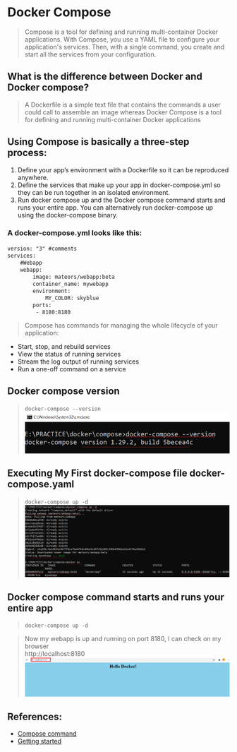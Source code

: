 # Docker Compose
> Compose is a tool for defining and running multi-container Docker applications. With Compose, you use a YAML file to configure your application's services. Then, with a single command, you create and start all the services from your configuration.

## What is the difference between Docker and Docker compose?
> A Dockerfile is a simple text file that contains the commands a user could call to assemble an image whereas Docker Compose is a tool for defining and running multi-container Docker applications

## Using Compose is basically a three-step process:
1. Define your app’s environment with a Dockerfile so it can be reproduced anywhere.
2. Define the services that make up your app in docker-compose.yml so they can be run together in an isolated environment.
3. Run docker compose up and the Docker compose command starts and runs your entire app. You can alternatively run docker-compose up using the docker-compose binary.

### A docker-compose.yml looks like this:
```
version: "3" #comments
services:
    #Webapp
    webapp:
        image: mateors/webapp:beta
        container_name: mywebapp
        environment: 
            MY_COLOR: skyblue
        ports:
         - 8180:8180
```

> Compose has commands for managing the whole lifecycle of your application:

* Start, stop, and rebuild services
* View the status of running services
* Stream the log output of running services
* Run a one-off command on a service

## Docker compose version
> `docker-compose --version`\
![docker-compose-version-check](../screenshots/docker-compose-version-check.png)

## Executing My First docker-compose file docker-compose.yaml
> `docker-compose up -d`\
![docker-compose-up-d](../screenshots/docker-compose-up-d.png)

## Docker compose command starts and runs your entire app
> `docker-compose up -d`

> Now my webapp is up and running on port 8180, I can check on my browser\
> http://localhost:8180\
![mywebapp_running](../screenshots/mywebapp_running.png)

## References:
* [Compose command](https://docs.docker.com/compose/cli-command/)
* [Getting started](https://docs.docker.com/compose/gettingstarted/)